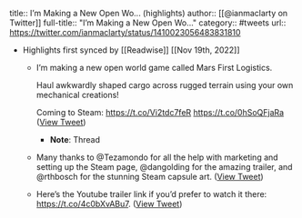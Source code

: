 title:: I’m Making a New Open Wo... (highlights)
author:: [[@ianmaclarty on Twitter]]
full-title:: "I’m Making a New Open Wo..."
category:: #tweets
url:: https://twitter.com/ianmaclarty/status/1410023056483831810

- Highlights first synced by [[Readwise]] [[Nov 19th, 2022]]
	- I’m making a new open world game called Mars First Logistics.
	  
	  Haul awkwardly shaped cargo across rugged terrain using your own mechanical creations!
	  
	  Coming to Steam: https://t.co/Vi2tdc7feR https://t.co/0hSoQFjaRa ([View Tweet](https://twitter.com/ianmaclarty/status/1410023056483831810))
		- **Note**: Thread
	- Many thanks to @Tezamondo for all the help with marketing and setting up the Steam page, @dangolding for the amazing trailer, and @rthbosch for the stunning Steam capsule art. ([View Tweet](https://twitter.com/ianmaclarty/status/1410023818370768898))
	- Here’s the Youtube trailer link if you’d prefer to watch it there: https://t.co/4c0bXvABu7. ([View Tweet](https://twitter.com/ianmaclarty/status/1410024029289734151))